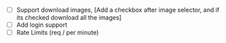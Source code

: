 - [ ] Support download images, [Add a checkbox after image selector, and if its checked download all the images]
- [ ] Add login support
- [ ] Rate Limits (req / per minute)
